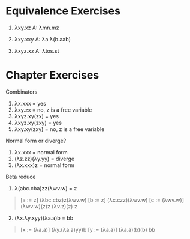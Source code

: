 Equivalence Exercises
====
1. λxy.xz
A: λmn.mz

2. λxy.xxy
A: λa.λ(b.aab)

3. λxyz.xz
A: λtos.st

Chapter Exercises
===
Combinators
1. λx.xxx = yes
2. λxy.zx = no, z is a free variable
3. λxyz.xy(zx) = yes
4. λxyz.xy(zxy) = yes
5. λxy.xy(zxy) = no, z is a free variable

Normal form or diverge?
1. λx.xxx = normal form
2. (λz.zz)(λy.yy) = diverge
3. (λx.xxx)z = normal form

Beta reduce
1. λ(abc.cba)zz(λwv.w) = z
> [a := z]
> (λbc.cbz)z(λwv.w)
> [b := z]
> (λc.czz)(λwv.w)
> [c := (λwv.w)]
> (λwv.w)(z)z
> (λv.z)(z)
> z

2. (λx.λy.xyy)(λa.a)b = bb
> [x := (λa.a)]
> (λy.(λa.a)yy)b
> [y := (λa.a)]
> (λa.a)(b)(b)
> bb